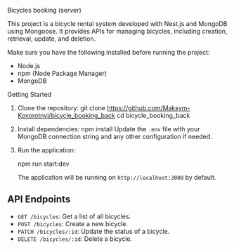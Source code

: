 Bicycles booking (server)

This project is a bicycle rental system developed with Nest.js and MongoDB using Mongoose. It provides APIs for managing bicycles, including creation, retrieval, update, and deletion.

Make sure you have the following installed before running the project:

- Node.js
- npm (Node Package Manager)
- MongoDB

Getting Started

1. Clone the repository:
   git clone https://github.com/Maksym-Kovorotnyi/bicycle_booking_back
   cd bicycle_booking_back

2. Install dependencies:
   npm install
   Update the `.env` file with your MongoDB connection string and any other configuration if needed.

3. Run the application:

   npm run start:dev

   The application will be running on `http://localhost:3000` by default.

## API Endpoints

- `GET /bicycles`: Get a list of all bicycles.
- `POST /bicycles`: Create a new bicycle.
- `PATCH /bicycles/:id`: Update the status of a bicycle.
- `DELETE /bicycles/:id`: Delete a bicycle.
